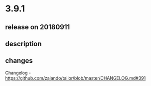 # 3.9.1

## release on 20180911

## description

## changes

Changelog - <a href="https://github.com/zalando/tailor/blob/master/CHANGELOG.md#391">https://github.com/zalando/tailor/blob/master/CHANGELOG.md#391</a>

